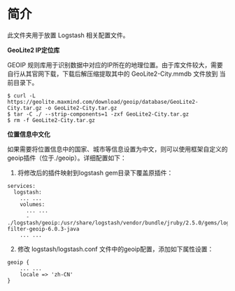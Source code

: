 # 简介

此文件夹用于放置 Logstash 相关配置文件。

**GeoLite2 IP定位库**

GEOIP 规则库用于识别数据中对应的IP所在的地理位置。由于库文件较大，需要自行从其官网下载，下载后解压缩提取其中的 GeoLite2-City.mmdb 文件放到 当前目录下。

```
$ curl -L https://geolite.maxmind.com/download/geoip/database/GeoLite2-City.tar.gz -o GeoLite2-City.tar.gz
$ tar -C ./ --strip-components=1 -zxf GeoLite2-City.tar.gz
$ rm -f GeoLite2-City.tar.gz
```

**位置信息中文化**

如果需要将位置信息中的国家、城市等信息设置为中文，则可以使用框架自定义的geoip插件（位于./geoip）。详细配置如下：

1. 将修改后的插件映射到logstash gem目录下覆盖原插件：

```
services:
  logstash:
    ... ...
    volumes:
      ... ...
      - ./logstash/geoip:/usr/share/logstash/vendor/bundle/jruby/2.5.0/gems/logstash-filter-geoip-6.0.3-java
    ... ...
```

2. 修改 logstash/logstash.conf 文件中的geoip配置，添加如下属性设置：

```
geoip {
    ... ...
    locale => 'zh-CN'
}
```
